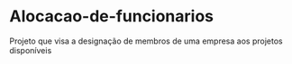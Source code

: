 # Alocacao-de-funcionarios
Projeto que visa a designação de membros de uma empresa aos projetos disponíveis
